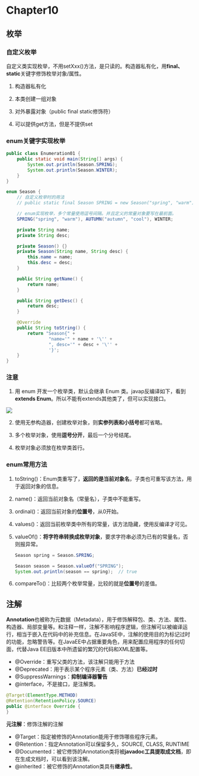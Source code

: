 # Chapter10


## 枚举

### 自定义枚举

自定义类实现枚举，不用setXxx()方法，是只读的。构造器私有化，用**final、static**关键字修饰枚举对象/属性。

1. 构造器私有化

2. 本类创建一组对象

3. 对外暴露对象（public final static修饰符）

4. 可以提供get方法，但是不提供set

### enum关键字实现枚举

```java
public class Enumeration01 {
    public static void main(String[] args) {
        System.out.println(Season.SPRING);
        System.out.println(Season.WINTER);
    }
}

enum Season {
    // 自定义枚举时的用法
    // public static final Season SPRING = new Season("spring", "warm");

    // enum实现枚举，多个常量使用逗号间隔。并且定义的常量对象要写在最前面。
    SPRING("spring", "warm"), AUTUMN("autumn", "cool"), WINTER;

    private String name;
    private String desc;

    private Season() {}
    private Season(String name, String desc) {
        this.name = name;
        this.desc = desc;
    }

    public String getName() {
        return name;
    }

    public String getDesc() {
        return desc;
    }

    @Override
    public String toString() {
        return "Season{" +
                "name='" + name + '\'' +
                ", desc='" + desc + '\'' +
                '}';
    }
}
```

### 注意

1. 用 enum 开发一个枚举类，默认会继承 Enum 类。javap反编译如下，看到**extends Enum**。所以不能有extends其他类了，但可以实现接口。

![](https://xingqiu-tuchuang-1256524210.cos.ap-shanghai.myqcloud.com/1204/javap_enum.png)

2. 使用无参构造器，创建枚举对象，则**实参列表和小括号**都可省略。

3. 多个枚举对象，使用**逗号分开**，最后一个分号结尾。

4. 枚举对象必须放在枚举类首行。

### enum常用方法

1. toString()：Enum类重写了，**返回的是当前对象名**，子类也可重写该方法，用于返回对象的信息。

2. name()：返回当前对象名（常量名），子类中不能重写。

3. ordinal()：返回当前对象的**位置号**，从0开始。

4. values()：返回当前枚举类中所有的常量，该方法隐藏，使用反编译才可见。

5. valueOf()：**将字符串转换成枚举对象**，要求字符串必须为已有的常量名，否则报异常。

   ```java
   Season spring = Season.SPRING;
   
   Season season = Season.valueOf("SPRING");
   System.out.println(season == spring);  // true
   ```

6. compareTo()：比较两个枚举常量，比较的就是**位置号**的差值。

## 注解

**Annotation**也被称为元数据（Metadata），用于修饰解释包、类、方法、属性、构造器、局部变量等。和注释一样，注解不影响程序逻辑，但注解可以被编译运行，相当于嵌入在代码中的补充信息。在JavaSE中，注解的使用目的为标记过时的功能，忽略警告等。在JavaEE中占据重要角色，用来配置应用程序的任何切面，代替Java EE旧版本中所遗留的繁冗的代码和XML配置等。

 - @Override：重写父类的方法，该注解只能用于方法
 - @Deprecated：用于表示某个程序元素（类、方法）**已经过时**
 - @SuppressWarnings：**抑制编译器警告**
 - @interface，不是接口，是注解类。

 ```java
 @Target(ElementType.METHOD)
 @Retention(RetentionPolicy.SOURCE)
 public @interface Override {
 }
 ```

  **元注解**：修饰注解的注解

 - @Target：指定被修饰的Annotation能用于修饰哪些程序元素。
 - @Retention：指定Annotation可以保留多久，SOURCE, CLASS, RUNTIME
 - @Documented：被它修饰的Annotation类将被**javadoc工具提取成文档**，即在生成文档时，可以看到该注解。
 - @inherited：被它修饰的Annotation类具有**继承性**。



















